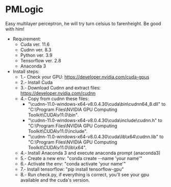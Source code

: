# PMLogic
Easy multilayer perceptron, he will try turn celsius to farenheight. Be good with him!
- Requirement:
  - Cuda ver. 11.6
  - Cudnn ver. 8.3
  - Python ver. 3.9
  - Tensorflow ver. 2.8
  - Anaconda 3
- Install steps:
  - 1.- Check your GPU: https://developer.nvidia.com/cuda-gpus
  - 2.- Install Cuda
  - 3.- Download Cudnn and extract files: https://developer.nvidia.com/cudnn
  - 4.- Copy from cudnn these files:
    - "\cudnn-11.0-windows-x64-v8.0.4.30\cuda\bin\cudnn64_8.dll" to "C:\Program Files\NVIDIA GPU Computing Toolkit\CUDA\v11.0\bin".
    - "\cudnn-11.0-windows-x64-v8.0.4.30\cuda\include\cudnn.h" to "C:\Program Files\NVIDIA GPU Computing Toolkit\CUDA\v11.0\include".
    - "\cudnn-11.0-windows-x64-v8.0.4.30\cuda\lib\x64\cudnn.lib" to "C:\Program Files\NVIDIA GPU Computing Toolkit\CUDA\v11.0\lib\x64".
  - 4.- Install Anaconda 3 and execute anaconda prompt (anaconda3)
  - 5.- Create a new env: "conda create --name 'your name'"
  - 6.- Activate the env: "conda activate 'your name'"
  - 7.- Install tensorflow: "pip install tensorflow-gpu"
  - 8.- Run check.py, if everything is correct, you'll see your gpu available and the cuda's version.
